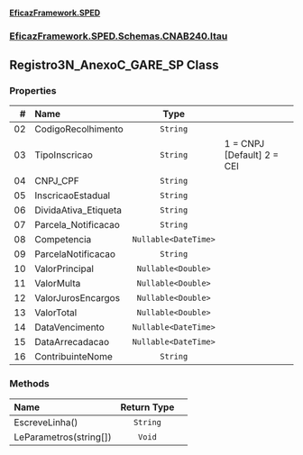 #### [EficazFramework.SPED](EficazFrameworkSPED.md 'EficazFramework SPED')
### [EficazFramework.SPED.Schemas.CNAB240.Itau](EficazFramework.SPED.Schemas.CNAB240.Itau.md 'EficazFramework.SPED.Schemas.CNAB240.Itau')

## Registro3N_AnexoC_GARE_SP Class
### Properties

| # | Name | Type | |
| ---: | :--- | :---: | :--- |
| 02 | CodigoRecolhimento | `String` |  |
| 03 | TipoInscricao | `String` | 1 = CNPJ [Default]            2 = CEI |
| 04 | CNPJ_CPF | `String` |  |
| 05 | InscricaoEstadual | `String` |  |
| 06 | DividaAtiva_Etiqueta | `String` |  |
| 07 | Parcela_Notificacao | `String` |  |
| 08 | Competencia | `Nullable<DateTime>` |  |
| 09 | ParcelaNotificacao | `String` |  |
| 10 | ValorPrincipal | `Nullable<Double>` |  |
| 11 | ValorMulta | `Nullable<Double>` |  |
| 12 | ValorJurosEncargos | `Nullable<Double>` |  |
| 13 | ValorTotal | `Nullable<Double>` |  |
| 14 | DataVencimento | `Nullable<DateTime>` |  |
| 15 | DataArrecadacao | `Nullable<DateTime>` |  |
| 16 | ContribuinteNome | `String` |  |
### Methods

| Name | Return Type | |
| :--- | :---: | :--- |
| EscreveLinha() | `String` |  |
| LeParametros(string[]) | `Void` |  |
